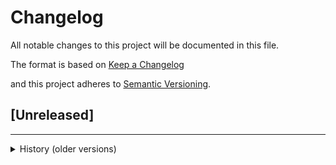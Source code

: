 # Changelog

All notable changes to this project will be documented in this file.

The format is based on [Keep a Changelog](https://keepachangelog.com/en/1.1.0/)

and this project adheres to [Semantic Versioning](https://semver.org/spec/v2.0.0.html).

## [Unreleased]

---

<details>

<summary>History (older versions)</summary>

</details>
